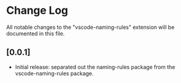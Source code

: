 # Change Log

All notable changes to the "vscode-naming-rules" extension will be documented in this file.


## [0.0.1]

- Initial release: separated out the naming-rules package from the vscode-naming-rules package.